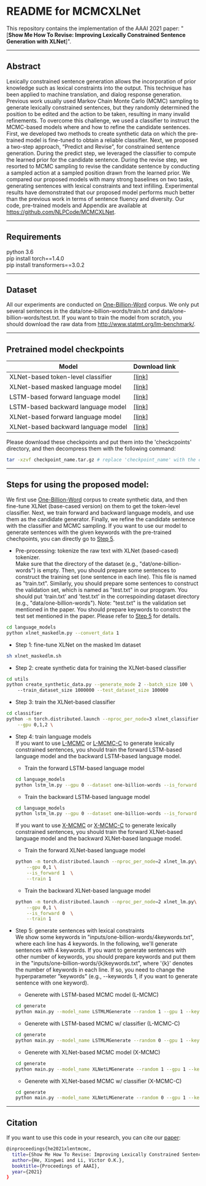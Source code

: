 
# README for MCMCXLNet
This repository contains the implementation of the AAAI 2021 paper: "[**Show Me How To Revise: Improving Lexically Constrained Sentence Generation with XLNet**]".
****
##  Abstract
Lexically constrained sentence generation allows the incorporation of prior knowledge such as lexical constraints into the output. This technique has been applied to machine translation, and dialog response generation. Previous work usually used Markov Chain Monte Carlo (MCMC) sampling to generate lexically constrained sentences, but they randomly determined the position to be edited and the action to be taken, resulting in many invalid refinements. To overcome this challenge, we used a classifier to instruct the MCMC-based models where and how to refine the candidate sentences. First, we developed two methods to create synthetic data on which the pre-trained model is fine-tuned to obtain a reliable classifier. Next, we proposed a two-step approach, “Predict and Revise”, for constrained sentence generation. During the predict step, we leveraged the classifier to compute the learned prior for the candidate sentence. During the revise step, we resorted to MCMC sampling to revise the candidate sentence by conducting a sampled action at a sampled position drawn from the learned prior. We compared our proposed models with many strong baselines on two tasks, generating sentences with lexical constraints and text infilling. Experimental results have demonstrated that our proposed model performs much better than the previous work in terms of sentence fluency and diversity. Our code, pre-trained models and Appendix are available at
https://github.com/NLPCode/MCMCXLNet.
****
## Requirements
python 3.6  
pip install torch==1.4.0  
pip install transformers==3.0.2 
****
## Dataset
All our experiments are conducted on [One-Billion-Word](http://www.statmt.org/lm-benchmark/) corpus. We only put several sentences in the data/one-billion-words/train.txt and data/one-billion-words/test.txt. If you want to train the model from scratch, you should download the raw data from http://www.statmt.org/lm-benchmark/.
****
## Pretrained model checkpoints 
| Model           |  Download link
|----------------------|--------|
| XLNet-based token-level classifier| [\[link\]](https://drive.google.com/file/d/1wyNfE_Q7-vn9s2PCWCkN_m7RscAPQrnX/view?usp=sharing)  | 
| XLNet-based masked language model| [\[link\]](https://drive.google.com/file/d/11C6JabUpg2TQ9bCEXdnoOGUAMdUBaxgn/view?usp=sharing)  | 
| LSTM-based forward language model| [\[link\]](https://drive.google.com/file/d/1E2iye0yWxTmZwFw30h8Z7XR0A-6GaeYK/view?usp=sharing)  | 
| LSTM-based backward language model| [\[link\]](https://drive.google.com/file/d/1UPyWL9SveXBUldNITcS80UiXbfyADzkc/view?usp=sharing)  | 
| XLNet-based forward language model| [\[link\]](https://drive.google.com/file/d/1X2am3IOwfVJj2hgouRuU-igkN2ZqYbtx/view?usp=sharing)  | 
| XLNet-based backward language model| [\[link\]](https://drive.google.com/file/d/1Q6ZOl8g-p6Cne_w9hSgk1322fQmyhPi5/view?usp=sharing)  | 

Please download these checkpoints and put them into the 'checkcpoints' directory, and then decompress them with the following command:
```bash
tar -xzvf checkpoint_name.tar.gz # replace 'checkpoint_name' with the corresponding checkpoint name.
```

****
## Steps for using the proposed model:
We first use [One-Billion-Word](http://www.statmt.org/lm-benchmark/) corpus to create synthetic data, and then fine-tune XLNet (base-cased version) on them to get the token-level classifier. 
Next, we train forward and backward language models, and use them as the candidate generator. Finally, we refine the candidate sentence with the classifier and MCMC sampling. If you want to use our model to generate sentences with the given keywords with the pre-trained chechpoints, you can directly go to [Step 5](#Step5).

* Pre-processing: tokenize the raw text with XLNet (based-cased) tokenizer.   
    Make sure that the directory of the dataset (e.g., "dat/one-billion-words") is empty. Then, you should prepare some sentences to construct the training set (one sentence in each line). This file is named as "train.txt". Similarly, you should prepare some sentences to construct the validation set, which is named as "test.txt" in our propgram. You should put 'train.txt' and 'test.txt' in the correspoinding dataset directory (e.g., "data/one-billion-words"). 
 Note: "test.txt" is the validation set mentioned in the paper. You should prepare keywords to constrct the test set mentioned in the paper. Please refer to [Step 5](#Step5) for details. 
```bash
cd language_models   
python xlnet_maskedlm.py --convert_data 1
```
* Step 1: fine-tune XLNet on the masked lm dataset
```bash
sh xlnet_maskedlm.sh
```

* Step 2: create synthetic data for training the XLNet-based classifier
```bash
cd utils  
python create_synthetic_data.py --generate_mode 2 --batch_size 100 \  
    --train_dataset_size 1000000 --test_dataset_size 100000
```


* Step 3: train the XLNet-based classifier
```bash
cd classifier  
python -m torch.distributed.launch --nproc_per_node=3 xlnet_classifier.py\
    --gpu 0,1,2 \
```
* Step 4: train language models  
    If you want to use [L-MCMC](#L-MCMC) or [L-MCMC-C](#L-MCMC-C) to generate lexically constrained sentences, you should train the forward LSTM-based language model and the backward LSTM-based language model.
    * Train the forward LSTM-based language model
    ```bash
    cd language_models
    python lstm_lm.py --gpu 0 --dataset one-billion-words --is_forward 1
    ```
    * Train the backward LSTM-based language model
    ```bash
    cd language_models
    python lstm_lm.py --gpu 0 --dataset one-billion-words --is_forward 0
    ```  
    If you want to use [X-MCMC](#X-MCMC) or [X-MCMC-C](#X-MCMC-C) to generate lexically constrained sentences, you should train the forward XLNet-based  language model and the backward XLNet-based language model.
    * Train the forward XLNet-based language model
    ```bash
    python -m torch.distributed.launch --nproc_per_node=2 xlnet_lm.py\
        --gpu 0,1 \
        --is_forward 1  \
        --train 1
    ```
    * Train the backward XLNet-based language model
    ```bash
    python -m torch.distributed.launch --nproc_per_node=2 xlnet_lm.py\
        --gpu 0,1 \
        --is_forward 0  \
        --train 1
    ```
* <span id="Step5"> Step 5: generate sentences with lexical constraints </span>  
    We show some keywords in "inputs/one-billion-words/4keywords.txt", where each line has 4 keywords. In the following, we'll generate sentences with 4 keywords.
    If you want to generate sentences with other number of keywords, you should prepare keywords and put them in the "inputs/one-billion-words/{k}keywords.txt", where '{k}' denotes the number of keywords in each line. If so, you need to change the hyperparameter "keywords" (e.g., --keywords 1, if you want to generate sentence with one keyword). 

    * <span id="L-MCMC"> Generete with LSTM-based MCMC model (L-MCMC) </span>
    ```bash
    cd generate  
    python main.py --model_name LSTMLMGenerate --random 1 --gpu 1 --keywords 4 -sn 200
    ```

    * <span id="L-MCMC-C"> Generete with LSTM-based MCMC w/ classifier (L-MCMC-C) </span>
    ```bash
    cd generate  
    python main.py --model_name LSTMLMGenerate --random 0 --gpu 1 --keywords 4 -sn 200
    ```

    * <span id="X-MCMC"> Generete with XLNet-based MCMC model (X-MCMC) </span>
    ```bash
    cd generate  
    python main.py --model_name XLNetLMGenerate --random 1 --gpu 1 --keywords 4 -sn 200
    ```
    * <span id="X-MCMC-C"> Generete with XLNet-based MCMC w/ classifier (X-MCMC-C) </span>
    ```bash
    cd generate  
    python main.py --model_name XLNetLMGenerate --random 0 --gpu 1 --keywords 4 -sn 200
    ```
****
## Citation
If you want to use this code in your research, you can cite our [paper](link):
```bash
@inproceedings{he2021xlentmcmc,
  title={Show Me How To Revise: Improving Lexically Constrained Sentence Generation with XLNet},
  author={He, Xingwei and Li, Victor O.K.},
  booktitle={Proceedings of AAAI},
  year={2021}
}
```

